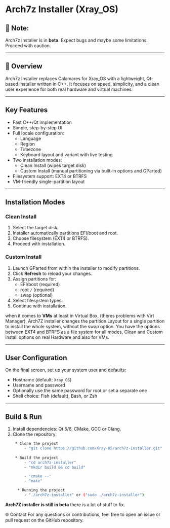 # Arch7z Installer (Xray_OS)

## 🚧 Note:
Arch7z Installer is in **beta**. Expect bugs and maybe some limitations. Proceed with caution.

---

## 🚀 Overview

Arch7z Installer replaces Calamares for Xray_OS with a lightweight, Qt-based installer written in C++. It focuses on speed, simplicity, and a clean user experience for both real hardware and virtual machines.

---

## Key Features

- Fast C++/Qt implementation  
- Simple, step-by-step UI  
- Full locale configuration:
  - Language  
  - Region  
  - Timezone  
  - Keyboard layout and variant with live testing  
- Two installation modes:
  - Clean Install (wipes target disk)  
  - Custom Install (manual partitioning via built-in options and GParted)  
- Filesystem support: EXT4 or BTRFS  
- VM-friendly single-partition layout  

---

## Installation Modes

### Clean Install

1. Select the target disk.  
2. Installer automatically partitions EFI/boot and root.  
3. Choose filesystem (EXT4 or BTRFS).  
4. Proceed with installation.  

### Custom Install

1. Launch GParted from within the installer to modify partitions.  
2. Click **Refresh** to reload your changes.  
3. Assign partitions for:
   - EFI/boot (required)  
   - root `/` (required)  
   - swap (optional)  
4. Select filesystem types.  
5. Continue with installation.

when it comes to **VMs** at least in Virtual Box, (theres problems with Virt Manager), Arch7Z installer changes the partition Layout for a single partition to install the whole system, without the swap option. You have the options between EXT4 and BTRFS as a file system for all modes, Clean and Custom install options on real Hardware and also for VMs.

---

## User Configuration

On the final screen, set up your system user and defaults:

- Hostname (default: `Xray_OS`)  
- Username and password  
- Optionally use the same password for root or set a separate one  
- Shell choice: Fish (default), Bash, or Zsh  

---

## Build & Run

1. Install dependencies: Qt 5/6, CMake, GCC or Clang.  
2. Clone the repository:
   ```bash
	* Clone the project
   		- "git clone https://github.com/Xray-OS/arch7z-installer.git"
	
	* Build the project
   		- "cd arch7z-installer"
   		- "mkdir build && cd build"
   
		- "cmake --"
    	- "make"

     * Running the project
     	- "./arch7z-installer" or ("sudo ./arch7z-installer")
   

**Arch7Z installer is still in beta** there is a lot of stuff to fix.

🌐 Contact For any questions or contributions, feel free to open an issue or pull request on the GitHub repository.
